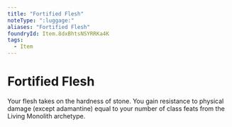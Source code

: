 ```yaml
---
title: "Fortified Flesh"
noteType: ":luggage:"
aliases: "Fortified Flesh"
foundryId: Item.8dxBhtsNSYRRKa4K
tags:
  - Item
---
```


# Fortified Flesh

Your flesh takes on the hardness of stone. You gain resistance to physical damage (except adamantine) equal to your number of class feats from the Living Monolith archetype.
